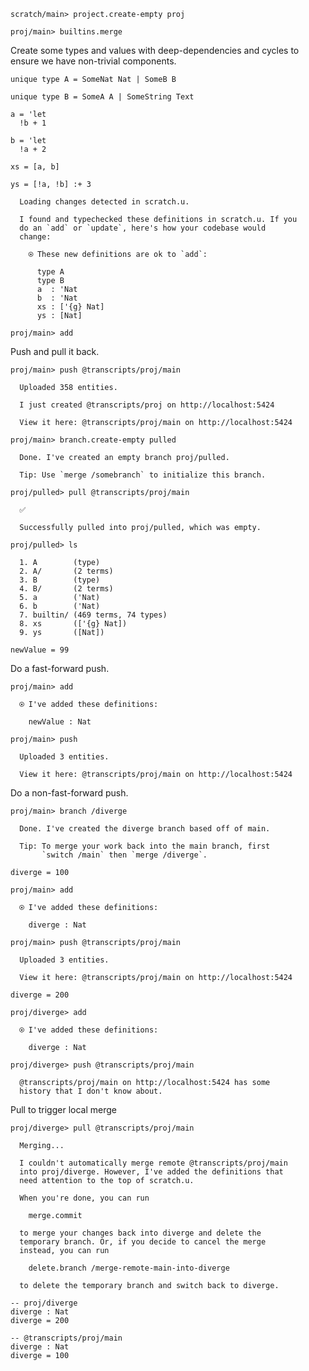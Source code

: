 ``` ucm :hide
scratch/main> project.create-empty proj

proj/main> builtins.merge
```

Create some types and values with deep-dependencies and cycles to ensure we have non-trivial components.

``` unison
unique type A = SomeNat Nat | SomeB B

unique type B = SomeA A | SomeString Text

a = 'let
  !b + 1

b = 'let
  !a + 2

xs = [a, b]

ys = [!a, !b] :+ 3
```

``` ucm :added-by-ucm
  Loading changes detected in scratch.u.

  I found and typechecked these definitions in scratch.u. If you
  do an `add` or `update`, here's how your codebase would
  change:

    ⍟ These new definitions are ok to `add`:
    
      type A
      type B
      a  : 'Nat
      b  : 'Nat
      xs : ['{g} Nat]
      ys : [Nat]
```

``` ucm :hide
proj/main> add
```

Push and pull it back.

``` ucm
proj/main> push @transcripts/proj/main

  Uploaded 358 entities.

  I just created @transcripts/proj on http://localhost:5424

  View it here: @transcripts/proj/main on http://localhost:5424

proj/main> branch.create-empty pulled

  Done. I've created an empty branch proj/pulled.

  Tip: Use `merge /somebranch` to initialize this branch.

proj/pulled> pull @transcripts/proj/main

  ✅

  Successfully pulled into proj/pulled, which was empty.

proj/pulled> ls

  1. A        (type)
  2. A/       (2 terms)
  3. B        (type)
  4. B/       (2 terms)
  5. a        ('Nat)
  6. b        ('Nat)
  7. builtin/ (469 terms, 74 types)
  8. xs       (['{g} Nat])
  9. ys       ([Nat])
```

``` unison :hide
newValue = 99
```

Do a fast-forward push.

``` ucm
proj/main> add

  ⍟ I've added these definitions:

    newValue : Nat

proj/main> push

  Uploaded 3 entities.

  View it here: @transcripts/proj/main on http://localhost:5424
```

Do a non-fast-forward push.

``` ucm
proj/main> branch /diverge 

  Done. I've created the diverge branch based off of main.

  Tip: To merge your work back into the main branch, first
       `switch /main` then `merge /diverge`.
```

``` unison :hide
diverge = 100
```

``` ucm
proj/main> add

  ⍟ I've added these definitions:

    diverge : Nat

proj/main> push @transcripts/proj/main

  Uploaded 3 entities.

  View it here: @transcripts/proj/main on http://localhost:5424
```

``` unison :hide
diverge = 200
```

``` ucm :error
proj/diverge> add

  ⍟ I've added these definitions:

    diverge : Nat

proj/diverge> push @transcripts/proj/main

  @transcripts/proj/main on http://localhost:5424 has some
  history that I don't know about.
```

Pull to trigger local merge

``` ucm :error
proj/diverge> pull @transcripts/proj/main

  Merging...

  I couldn't automatically merge remote @transcripts/proj/main
  into proj/diverge. However, I've added the definitions that
  need attention to the top of scratch.u.

  When you're done, you can run

    merge.commit

  to merge your changes back into diverge and delete the
  temporary branch. Or, if you decide to cancel the merge
  instead, you can run

    delete.branch /merge-remote-main-into-diverge

  to delete the temporary branch and switch back to diverge.
```

``` unison :added-by-ucm scratch.u
-- proj/diverge
diverge : Nat
diverge = 200

-- @transcripts/proj/main
diverge : Nat
diverge = 100

```
